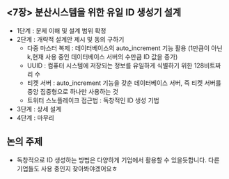 ## <7장> 분산시스템을 위한 유일 ID 생성기 설계
- 1단계 : 문제 이해 및 설계 범위 확정
- 2단계 : 개략적 설계안 제시 및 동의 구하기
    - 다중 마스터 복제 : 데이터베이스의 auto_increment 기능 활용 (1만큼이 아닌 k,현재 사용 중인 데이터베이스 서버의 수만큼 ID 값을 증가)
    - UUID : 컴퓨터 시스템에 저장되는 정보를 유일하게 식별하기 위한 128비트짜리 수
    - 티켓 서버 : auto_increment 기능을 갖춘 데이터베이스 서버, 즉 티켓 서버를 중앙 집중형으로 하나만 사용하는 것
    - 트위터 스노플레이크 접근법 : 독창적인 ID 생성 기법
- 3단계 : 상세 설계 
- 4단계 : 마무리

## 논의 주제
- 독창적으로 ID 생성하는 방법은 다양하게 기업에서 활용할 수 있을듯합니다. 다른 기업들도 사용 중인지 찾아봐야겠어요ㅎ

